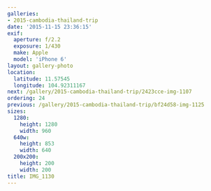 ```yaml
---
galleries:
- 2015-cambodia-thailand-trip
date: '2015-11-15 23:36:15'
exif:
  aperture: f/2.2
  exposure: 1/430
  make: Apple
  model: 'iPhone 6'
layout: gallery-photo
location:
  latitude: 11.57545
  longitude: 104.92311167
next: /gallery/2015-cambodia-thailand-trip/2423cce-img-1107
ordering: 24
previous: /gallery/2015-cambodia-thailand-trip/bf24d58-img-1125
sizes:
  1280:
    height: 1280
    width: 960
  640w:
    height: 853
    width: 640
  200x200:
    height: 200
    width: 200
title: IMG_1130
---
```

